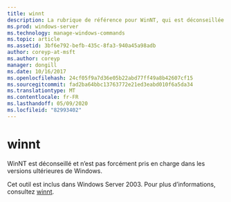 ```yaml
---
title: winnt
description: La rubrique de référence pour WinNT, qui est déconseillée et n’est pas garantie pour être prise en charge dans les versions ultérieures de Windows.
ms.prod: windows-server
ms.technology: manage-windows-commands
ms.topic: article
ms.assetid: 3bf6e792-befb-435c-8fa3-940a45a98adb
author: coreyp-at-msft
ms.author: coreyp
manager: dongill
ms.date: 10/16/2017
ms.openlocfilehash: 24cf05f9a7d36e05b22abd77ff49a8b42607cf15
ms.sourcegitcommit: fad2ba64bbc13763772e21ed3eabd010f6a5da34
ms.translationtype: MT
ms.contentlocale: fr-FR
ms.lasthandoff: 05/09/2020
ms.locfileid: "82993402"
---
```

# <a name="winnt"></a>winnt



WinNT est déconseillé et n’est pas forcément pris en charge dans les versions ultérieures de Windows.

Cet outil est inclus dans Windows Server 2003. Pour plus d’informations, consultez [winnt](https://technet.microsoft.com/library/cc755763(v=ws.10).aspx).